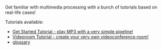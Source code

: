 Get familiar with multimedia processing with a bunch of tutorials based on real-life cases!

Tutorials available:
+ [Get Started Tutorial - play MP3 with a very simple pipeline!](tutorials/get_started/simple_pipeline.html)
+ [Videoroom Tutorial - create your very own videoconference room!](tutorials/videoroom/index.md)
+ [glossary](tutorials/glossary/glossary.html)
